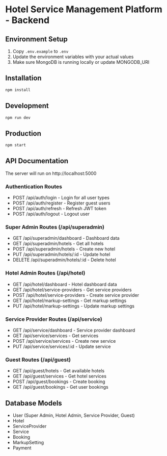 # Hotel Service Management Platform - Backend

## Environment Setup
1. Copy `.env.example` to `.env`
2. Update the environment variables with your actual values
3. Make sure MongoDB is running locally or update MONGODB_URI

## Installation
```bash
npm install
```

## Development
```bash
npm run dev
```

## Production
```bash
npm start
```

## API Documentation
The server will run on http://localhost:5000

### Authentication Routes
- POST /api/auth/login - Login for all user types
- POST /api/auth/register - Register guest users
- POST /api/auth/refresh - Refresh JWT token
- POST /api/auth/logout - Logout user

### Super Admin Routes (/api/superadmin)
- GET /api/superadmin/dashboard - Dashboard data
- GET /api/superadmin/hotels - Get all hotels
- POST /api/superadmin/hotels - Create new hotel
- PUT /api/superadmin/hotels/:id - Update hotel
- DELETE /api/superadmin/hotels/:id - Delete hotel

### Hotel Admin Routes (/api/hotel)
- GET /api/hotel/dashboard - Hotel dashboard data
- GET /api/hotel/service-providers - Get service providers
- POST /api/hotel/service-providers - Create service provider
- GET /api/hotel/markup-settings - Get markup settings
- PUT /api/hotel/markup-settings - Update markup settings

### Service Provider Routes (/api/service)
- GET /api/service/dashboard - Service provider dashboard
- GET /api/service/services - Get services
- POST /api/service/services - Create new service
- PUT /api/service/services/:id - Update service

### Guest Routes (/api/guest)
- GET /api/guest/hotels - Get available hotels
- GET /api/guest/services - Get hotel services
- POST /api/guest/bookings - Create booking
- GET /api/guest/bookings - Get user bookings

## Database Models
- User (Super Admin, Hotel Admin, Service Provider, Guest)
- Hotel
- ServiceProvider
- Service
- Booking
- MarkupSetting
- Payment
